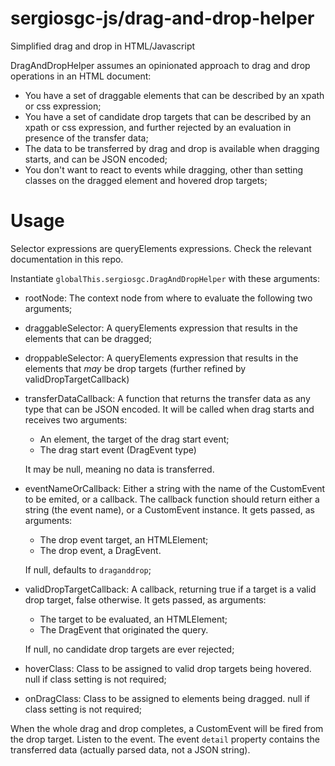 # sergiosgc-js/drag-and-drop-helper

Simplified drag and drop in HTML/Javascript

DragAndDropHelper assumes an opinionated approach to drag and drop operations in an HTML document:
 - You have a set of draggable elements that can be described by an xpath or css expression;
 - You have a set of candidate drop targets that can be described by an xpath or css expression, and further rejected by an evaluation in presence of the transfer data;
 - The data to be transferred by drag and drop is available when dragging starts, and can be JSON encoded;
 - You don't want to react to events while dragging, other than setting classes on the dragged element and hovered drop targets;

# Usage

Selector expressions are queryElements expressions. Check the relevant documentation in this repo.

Instantiate `globalThis.sergiosgc.DragAndDropHelper` with these arguments:
 - rootNode: The context node from where to evaluate the following two arguments;
 - draggableSelector: A queryElements expression that results in the elements that can be dragged;
 - droppableSelector: A queryElements expression that results in the elements that _may_ be drop targets (further refined by validDropTargetCallback)
 - transferDataCallback: A function that returns the transfer data as any type that can be JSON encoded. It will be called when drag starts and receives two arguments:
   - An element, the target of the drag start event;
   - The drag start event (DragEvent type)

   It may be null, meaning no data is transferred.
 - eventNameOrCallback: Either a string with the name of the CustomEvent to be emited, or a callback. The callback function should return either a string (the event name), or a CustomEvent instance. It gets passed, as arguments:
   - The drop event target, an HTMLElement;
   - The drop event, a DragEvent.

   If null, defaults to `draganddrop`;
 - validDropTargetCallback: A callback, returning true if a target is a valid drop target, false otherwise. It gets passed, as arguments:
   - The target to be evaluated, an HTMLElement;
   - The DragEvent that originated the query.

   If null, no candidate drop targets are ever rejected;
 - hoverClass: Class to be assigned to valid drop targets being hovered. null if class setting is not required;
 - onDragClass: Class to be assigned to elements being dragged. null if class setting is not required;

When the whole drag and drop completes, a CustomEvent will be fired from the drop target. Listen to the event. The event `detail` property contains the transferred data (actually parsed data, not a JSON string).
